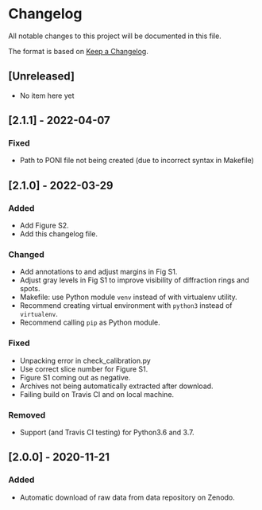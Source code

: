 # Changelog

All notable changes to this project will be documented in this file.

The format is based on [Keep a
Changelog](https://keepachangelog.com/en/1.0.0/).

## [Unreleased]

- No item here yet

## [2.1.1] - 2022-04-07

### Fixed

- Path to PONI file not being created (due to incorrect syntax in Makefile)

## [2.1.0] - 2022-03-29

### Added

- Add Figure S2.
- Add this changelog file.

### Changed

- Add annotations to and adjust margins in Fig S1.
- Adjust gray levels in Fig S1 to improve visibility of diffraction
  rings and spots.
- Makefile: use Python module `venv` instead of with virtualenv utility.
- Recommend creating virtual environment with `python3` instead of
  `virtualenv`.
- Recommend calling `pip` as Python module.

### Fixed

- Unpacking error in check_calibration.py
- Use correct slice number for Figure S1.
- Figure S1 coming out as negative.
- Archives not being automatically extracted after download.
- Failing build on Travis CI and on local machine.

### Removed

- Support (and Travis CI testing) for Python3.6 and 3.7.

## [2.0.0] - 2020-11-21

### Added

- Automatic download of raw data from data repository on Zenodo.

